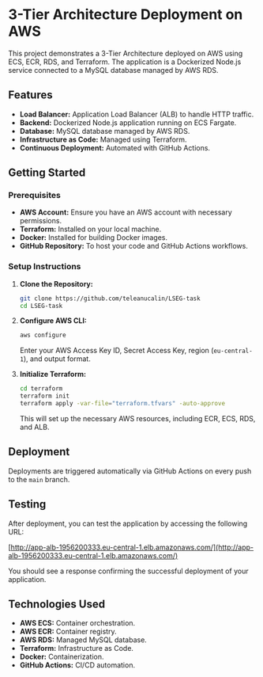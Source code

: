 # 3-Tier Architecture Deployment on AWS

This project demonstrates a 3-Tier Architecture deployed on AWS using ECS, ECR, RDS, and Terraform. The application is a Dockerized Node.js service connected to a MySQL database managed by AWS RDS.

## Features

- **Load Balancer:** Application Load Balancer (ALB) to handle HTTP traffic.
- **Backend:** Dockerized Node.js application running on ECS Fargate.
- **Database:** MySQL database managed by AWS RDS.
- **Infrastructure as Code:** Managed using Terraform.
- **Continuous Deployment:** Automated with GitHub Actions.

## Getting Started

### Prerequisites

- **AWS Account:** Ensure you have an AWS account with necessary permissions.
- **Terraform:** Installed on your local machine.
- **Docker:** Installed for building Docker images.
- **GitHub Repository:** To host your code and GitHub Actions workflows.

### Setup Instructions

1. **Clone the Repository:**

    ```bash
    git clone https://github.com/teleanucalin/LSEG-task
    cd LSEG-task
    ```

2. **Configure AWS CLI:**

    ```bash
    aws configure
    ```

    Enter your AWS Access Key ID, Secret Access Key, region (`eu-central-1`), and output format.

3. **Initialize Terraform:**

    ```bash
    cd terraform
    terraform init
    terraform apply -var-file="terraform.tfvars" -auto-approve
    ```

    This will set up the necessary AWS resources, including ECR, ECS, RDS, and ALB.

## Deployment

Deployments are triggered automatically via GitHub Actions on every push to the `main` branch.

## Testing

After deployment, you can test the application by accessing the following URL:

[http://app-alb-1956200333.eu-central-1.elb.amazonaws.com/](http://app-alb-1956200333.eu-central-1.elb.amazonaws.com/)

You should see a response confirming the successful deployment of your application.

## Technologies Used

- **AWS ECS:** Container orchestration.
- **AWS ECR:** Container registry.
- **AWS RDS:** Managed MySQL database.
- **Terraform:** Infrastructure as Code.
- **Docker:** Containerization.
- **GitHub Actions:** CI/CD automation.
